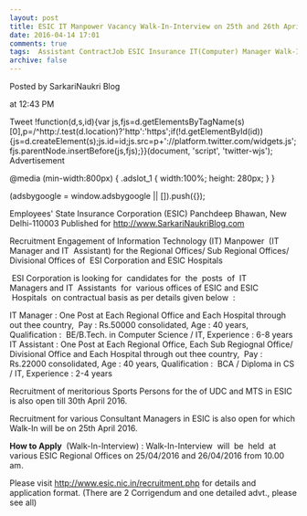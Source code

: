 ```yaml
---
layout: post
title: ESIC IT Manpower Vacancy Walk-In-Interview on 25th and 26th April-2016   
date: 2016-04-14 17:01
comments: true
tags:  Assistant ContractJob ESIC Insurance IT(Computer) Manager Walk-In 
archive: false
---
```




Posted by
SarkariNaukri Blog


at
12:43 PM


Tweet
!function(d,s,id){var js,fjs=d.getElementsByTagName(s)[0],p=/^http:/.test(d.location)?'http':'https';if(!d.getElementById(id)){js=d.createElement(s);js.id=id;js.src=p+'://platform.twitter.com/widgets.js';fjs.parentNode.insertBefore(js,fjs);}}(document, 'script', 'twitter-wjs');
Advertisement

 
@media (min-width:800px) { .adslot_1 { width:100%; height: 280px; } }
  





(adsbygoogle = window.adsbygoogle || []).push({});



Employees' State Insurance Corporation (ESIC)
Panchdeep Bhawan, New Delhi-110003
Published for http://www.SarkariNaukriBlog.com

Recruitment Engagement of Information Technology (IT) Manpower  (IT Manager and IT  Assistant) for the Regional Offices/ Sub Regional Offices/ Divisional Offices of  ESI Corporation and ESlC Hospitals

 ESI Corporation is looking for  candidates for  the  posts  of  IT Managers and IT  Assistants  for  various offices of ESIC and ESIC  Hospitals  on contractual basis as per details given below  :

IT Manager : One Post at Each Regional Office and Each Hospital through out thee country,  Pay : Rs.50000 consolidated, Age : 40 years, Qualification :  BE/B.Tech. in Computer Science / IT, Experience : 6-8 years  
IT Assistant : One Post at Each Regional Office, Each Sub Regiognal Office/ Divisional Office and Each Hospital through out thee country,  Pay : Rs.22000 consolidated, Age : 40 years, Qualification :  BCA / Diploma in CS / IT, Experience : 2-4 years  


Recruitment of meritorious Sports Persons for the of UDC and MTS  in ESIC is also open till 30th April 2016.

Recruitment for various Consultant Managers in ESIC is also open for which Walk-In will be on 25th April 2016.

**How to Apply**  (Walk-In-Interview) : Walk-In-Interview  will  be  held  at various ESIC Regional Offices on 25/04/2016 and 26/04/2016 from 10.00 am.

Please visit http://www.esic.nic.in/recruitment.php for details and application format. (There are 2 Corrigendum and one detailed advt., please see all)



